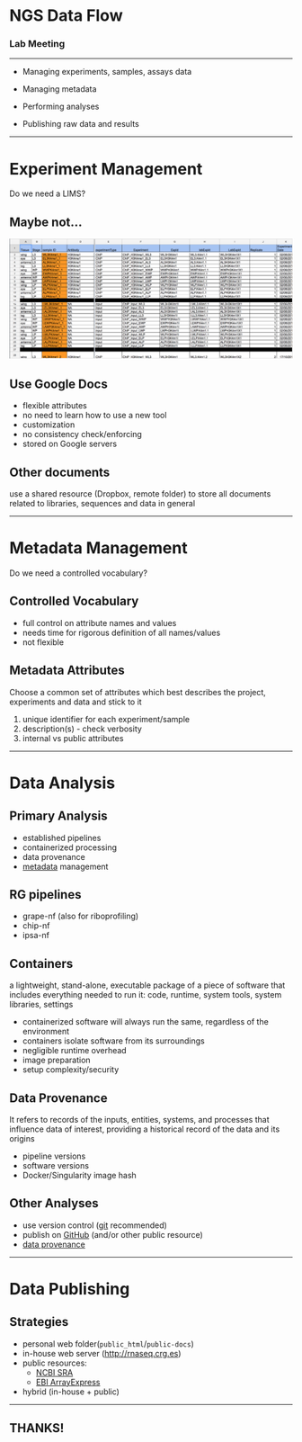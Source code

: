 # NGS Data Flow 

<!-- .element: style="margin-top: 1.2em;"-->
### Lab Meeting

------

- Managing experiments, samples, assays data 

- Managing metadata

- Performing analyses

- Publishing raw data and results

------

# Experiment Management


<!-- .slide: data-state="no-nav-bar" data-background="#111111" -->
<!-- .element: class="big light" -->
Do we need a LIMS?


## Maybe not...

![Google Sheet Sample](../img/sheet.png)


## Use Google Docs

- flexible attributes<!-- .element: class="icon plus" -->
- no need to learn how to use a new tool<!-- .element: class="icon plus" -->
- customization<!-- .element: class="icon plus" -->
- no consistency check/enforcing<!-- .element: class="icon minus" -->
- stored on Google servers<!-- .element: class="icon minus" -->


## Other documents

<!-- .element: class="panel panel-default" style="margin-top: 1.5em;" -->
use a shared resource (Dropbox, remote folder) to store all documents related to libraries, sequences and data in general <i class="fa-question fa-lg blue"></i><i class="fa-question fa-lg red fa-rotate-180"></i>

------

# Metadata Management


<!-- .slide: data-state="no-nav-bar" data-background="#111111" -->
<!-- .element: class="big light" -->
Do we need a controlled vocabulary?


## Controlled Vocabulary

- full control on attribute names and values<!-- .element: class="icon plus" -->
- needs time for rigorous definition of all names/values<!-- .element: class="icon minus" -->
- not flexible<!-- .element: class="icon minus" -->


## Metadata Attributes

<!-- .element: class="panel panel-default" style="margin: 2em 0;"-->
Choose a common set of attributes which best describes the project, experiments and data and stick to it

1. unique identifier for each experiment/sample
1. description(s) - check verbosity
1. internal vs public attributes

------

# Data Analysis


## Primary Analysis

- established pipelines
- containerized processing
- data provenance
- [metadata](#/3) management


## RG pipelines

- grape-nf (also for riboprofiling) [<i class="fa-github fa-lg"></i>](https://github.com/guigolab/grape-nf)
- chip-nf [<i class="fa-github"></i>](https://github.com/guigolab/chip-nf)
- ipsa-nf [<i class="fa-github"></i>](https://github.com/guigolab/ipsa-nf)


## Containers

a lightweight, stand-alone, executable package of a piece of software that includes everything needed to run it: code, runtime, system tools, system libraries, settings
<!-- .element: class="panel panel-default" style="margin: 2em 0;"-->

- containerized software will always run the same, regardless of the environment<!-- .element: class="icon plus" -->
- containers isolate software from its surroundings<!-- .element: class="icon plus" -->
- negligible runtime overhead<!-- .element: class="icon plus" -->
- image preparation<!-- .element: class="icon minus" -->
- setup complexity/security<!-- .element: class="icon minus" -->


## Data Provenance

<!-- .element: class="panel panel-default" style="margin: 2em 0;"-->
It refers to records of the inputs, entities, systems, and processes that influence data of interest, providing a historical record of the data and its origins

- pipeline versions
- software versions
- Docker/Singularity image hash


## Other Analyses

- use version control ([git](https://git-scm.com)<!-- .element: class="extern" --> recommended)
- publish on [GitHub](https://github.com)<!-- .element: class="extern" --> (and/or other public resource)
- [data provenance](#/4/3)

------

# Data Publishing


## Strategies

- personal web folder(`public_html`/`public-docs`)
- in-house web server (http://rnaseq.crg.es)<!-- .element: class="extern" -->
- public resources:
    - [NCBI SRA](https://www.ncbi.nlm.nih.gov/sra)<!-- .element: class="extern" -->
    - [EBI ArrayExpress](https://www.ebi.ac.uk/arrayexpress/)<!-- .element: class="extern" -->
- hybrid (in-house + public)

------

## THANKS!
<!-- .element: style="font-size: 3.2em" -->